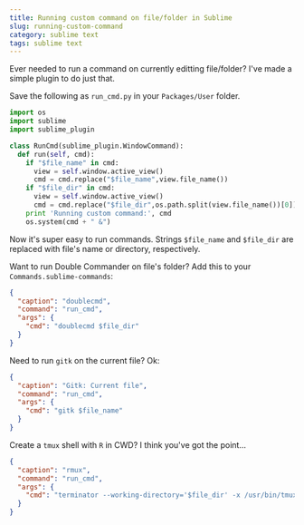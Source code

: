 ```yaml
---
title: Running custom command on file/folder in Sublime
slug: running-custom-command
category: sublime text
tags: sublime text
---
```


Ever needed to run a command on currently editting file/folder? I've made a simple plugin to do just that.

Save the following as `run_cmd.py` in your `Packages/User` folder.

```python
import os
import sublime
import sublime_plugin

class RunCmd(sublime_plugin.WindowCommand):
  def run(self, cmd):
    if "$file_name" in cmd:
      view = self.window.active_view()
      cmd = cmd.replace("$file_name",view.file_name())
    if "$file_dir" in cmd:
      view = self.window.active_view()
      cmd = cmd.replace("$file_dir",os.path.split(view.file_name())[0])
    print 'Running custom command:', cmd
    os.system(cmd + " &")
```

Now it's super easy to run commands. Strings `$file_name` and `$file_dir` are replaced with file's name or directory, respectively.

Want to run Double Commander on file's folder? Add this to your `Commands.sublime-commands`:

```json
{
  "caption": "doublecmd",
  "command": "run_cmd",
  "args": {
    "cmd": "doublecmd $file_dir"
  }
}
```

Need to run `gitk` on the current file? Ok:

```json
{
  "caption": "Gitk: Current file",
  "command": "run_cmd",
  "args": {
    "cmd": "gitk $file_name"
  }
}
```

Create a `tmux` shell with `R` in CWD? I think you've got the point...

```json
{
  "caption": "rmux",
  "command": "run_cmd",
  "args": {
    "cmd": "terminator --working-directory='$file_dir' -x /usr/bin/tmux new 'R --no-save'"
  }
}
````
